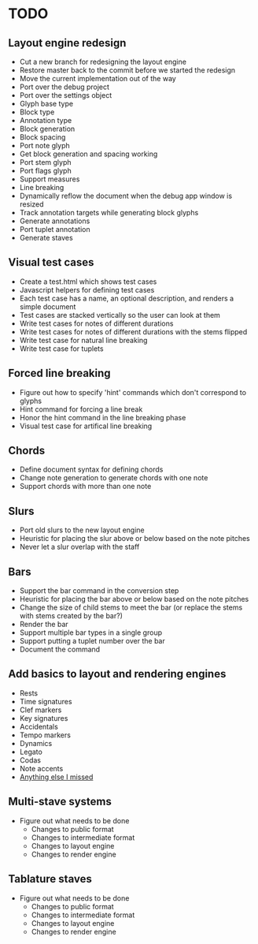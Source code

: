 
# TODO

## Layout engine redesign

* Cut a new branch for redesigning the layout engine
* Restore master back to the commit before we started the redesign
* Move the current implementation out of the way
* Port over the debug project
* Port over the settings object
* Glyph base type
* Block type
* Annotation type
* Block generation
* Block spacing
* Port note glyph
* Get block generation and spacing working
* Port stem glyph
* Port flags glyph
* Support measures
* Line breaking
* Dynamically reflow the document when the debug app window is resized
* Track annotation targets while generating block glyphs
* Generate annotations
* Port tuplet annotation
* Generate staves

## Visual test cases

* Create a test.html which shows test cases
* Javascript helpers for defining test cases
* Each test case has a name, an optional description, and renders a simple
  document
* Test cases are stacked vertically so the user can look at them
* Write test cases for notes of different durations
* Write test cases for notes of different durations with the stems flipped
* Write test case for natural line breaking
* Write test case for tuplets

## Forced line breaking

* Figure out how to specify 'hint' commands which don't correspond to glyphs
* Hint command for forcing a line break
* Honor the hint command in the line breaking phase
* Visual test case for artifical line breaking

## Chords

* Define document syntax for defining chords
* Change note generation to generate chords with one note
* Support chords with more than one note

## Slurs

* Port old slurs to the new layout engine
* Heuristic for placing the slur above or below based on the note pitches
* Never let a slur overlap with the staff

## Bars

* Support the bar command in the conversion step
* Heuristic for placing the bar above or below based on the note pitches
* Change the size of child stems to meet the bar (or replace the stems with
  stems created by the bar?)
* Render the bar
* Support multiple bar types in a single group
* Support putting a tuplet number over the bar
* Document the command

## Add basics to layout and rendering engines

* Rests
* Time signatures
* Clef markers
* Key signatures
* Accidentals
* Tempo markers
* Dynamics
* Legato
* Codas
* Note accents
* [Anything else I missed](http://en.wikipedia.org/wiki/List_of_musical_symbols)

## Multi-stave systems

* Figure out what needs to be done
    * Changes to public format
    * Changes to intermediate format
    * Changes to layout engine
    * Changes to render engine

## Tablature staves

* Figure out what needs to be done
    * Changes to public format
    * Changes to intermediate format
    * Changes to layout engine
    * Changes to render engine


